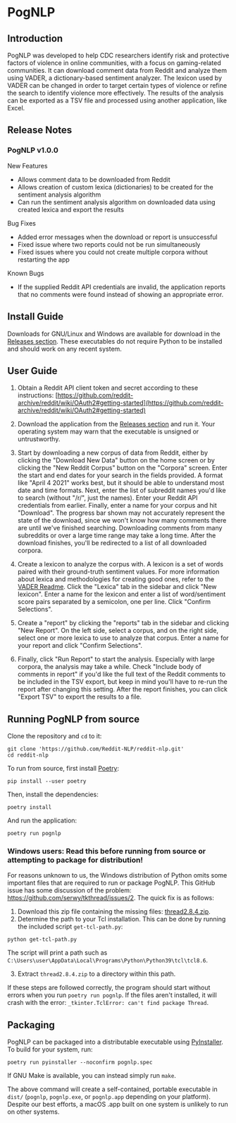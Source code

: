 # PogNLP

## Introduction

PogNLP was developed to help CDC researchers identify risk and protective factors of violence in online communities, with a focus on gaming-related communities. It can download comment data from Reddit and analyze them using VADER, a dictionary-based sentiment analyzer. The lexicon used by VADER can be changed in order to target certain types of violence or refine the search to identify violence more effectively. The results of the analysis can be exported as a TSV file and processed using another application, like Excel.

## Release Notes

### PogNLP v1.0.0
New Features

- Allows comment data to be downloaded from Reddit
- Allows creation of custom lexica (dictionaries) to be created for the sentiment analysis algorithm
- Can run the sentiment analysis algorithm on downloaded data using created lexica and export the results

Bug Fixes

- Added error messages when the download or report is unsuccessful
- Fixed issue where two reports could not be run simultaneously
- Fixed issues where you could not create multiple corpora without restarting the app

Known Bugs

- If the supplied Reddit API credentials are invalid, the application reports that no comments were found instead of showing an appropriate error.

## Install Guide

Downloads for GNU/Linux and Windows are available for download in the [Releases section](https://github.com/Reddit-NLP/reddit-nlp/releases). These executables do not require Python to be installed and should work on any recent system.


## User Guide

1. Obtain a Reddit API client token and secret according to these instructions: [https://github.com/reddit-archive/reddit/wiki/OAuth2#getting-started](https://github.com/reddit-archive/reddit/wiki/OAuth2#getting-started)

2. Download the application from the [Releases section](https://github.com/Reddit-NLP/reddit-nlp/releases) and run it. Your operating system may warn that the executable is unsigned or untrustworthy.

3. Start by downloading a new corpus of data from Reddit, either by clicking the "Download New Data" button on the home screen or by clicking the "New Reddit Corpus" button on the "Corpora" screen. Enter the start and end dates for your search in the fields provided. A format like "April 4 2021" works best, but it should be able to understand most date and time formats. Next, enter the list of subreddit names you'd like to search (without "/r/", just the names). Enter your Reddit API credentials from earlier. Finally, enter a name for your corpus and hit "Download". The progress bar shown may not accurately represent the state of the download, since we won't know how many comments there are until we've finished searching. Downloading comments from many subreddits or over a large time range may take a long time. After the download finishes, you'll be redirected to a list of all downloaded corpora.

4. Create a lexicon to analyze the corpus with. A lexicon is a set of words paired with their ground-truth sentiment values. For more information about lexica and methodologies for creating good ones, refer to the [VADER Readme](https://github.com/cjhutto/vaderSentiment). Click the "Lexica" tab in the sidebar and click "New lexicon". Enter a name for the lexicon and enter a list of word/sentiment score pairs separated by a semicolon, one per line. Click "Confirm Selections".

5. Create a "report" by clicking the "reports" tab in the sidebar and clicking "New Report". On the left side, select a corpus, and on the right side, select one or more lexica to use to analyze that corpus. Enter a name for your report and click "Confirm Selections".

6. Finally, click "Run Report" to start the analysis. Especially with large corpora, the analysis may take a while. Check "Include body of comments in report" if you'd like the full text of the Reddit comments to be included in the TSV export, but keep in mind you'll have to re-run the report after changing this setting. After the report finishes, you can click "Export TSV" to export the results to a file.

## Running PogNLP from source

Clone the repository and `cd` to it:

```
git clone 'https://github.com/Reddit-NLP/reddit-nlp.git'
cd reddit-nlp
```

To run from source, first install [Poetry](https://python-poetry.org/):

```
pip install --user poetry
```

Then, install the dependencies:

```
poetry install
```

And run the application:

```
poetry run pognlp
```

### Windows users: Read this before running from source or attempting to package for distribution!

For reasons unknown to us, the Windows distribution of Python omits some important files that are required to run or package PogNLP. This GitHub issue has some discussion of the problem: https://github.com/serwy/tkthread/issues/2. The quick fix is as follows:

1. Download this zip file containing the missing files: [thread2.8.4.zip](https://github.com/serwy/tkthread/files/4258625/thread2.8.4.zip).
2. Determine the path to your Tcl installation. This can be done by running the included script `get-tcl-path.py`:

```
python get-tcl-path.py
```

The script will print a path such as `C:\Users\user\AppData\Local\Programs\Python\Python39\tcl\tcl8.6`.

3. Extract `thread2.8.4.zip` to a directory within this path.

If these steps are followed correctly, the program should start without errors when you run `poetry run pognlp`. If the files aren't installed, it will crash with the error: `_tkinter.TclError: can't find package Thread`.

## Packaging

PogNLP can be packaged into a distributable executable using [PyInstaller](https://www.pyinstaller.org/). To build for your system, run:

```
poetry run pyinstaller --noconfirm pognlp.spec
```

If GNU Make is available, you can instead simply run `make`.

The above command will create a self-contained, portable executable in `dist/` (`pognlp`, `pognlp.exe`, or `pognlp.app` depending on your platform). Despite our best efforts, a macOS .app built on one system is unlikely to run on other systems.
